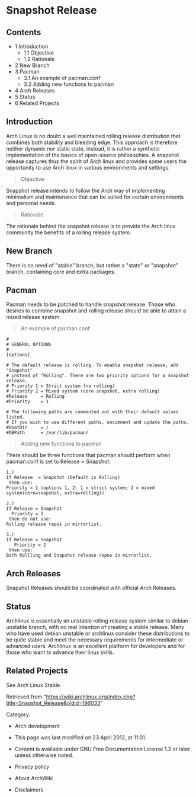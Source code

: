 Snapshot Release
================

Contents
--------

-   1 Introduction
    -   1.1 Objective
    -   1.2 Rationale
-   2 New Branch
-   3 Pacman
    -   3.1 An example of pacman.conf
    -   3.2 Adding new functions to pacman
-   4 Arch Releases
-   5 Status
-   6 Related Projects

Introduction
------------

Arch Linux is no doubt a well maintained rolling release distribution
that combines both stability and bleeding edge. This approach is
therefore neither dynamic nor static state, instead, it is rather a
synthetic implementation of the basics of open-source philosophies. A
snapshot release captures thus the spirit of Arch linux and provides
some users the opportunity to use Arch linux in various environments and
settings.

> Objective

Snapshot release intends to follow the Arch way of implementing
minimalism and maintenance that can be suited for certain environments
and personal needs.

> Rationale

The rationale behind the snapshot release is to provide the Arch linux
community the benefits of a rolling release system.

New Branch
----------

There is no need of "stable" branch, but rather a "state" or "snapshot"
branch, containing core and extra packages.

Pacman
------

Pacman needs to be patched to handle snapshot release. Those who desires
to combine snapshot and rolling release should be able to attain a mixed
release system.

> An example of pacman.conf

    #
    # GENERAL OPTIONS
    #
    [options]

    # The default release is rolling. To enable snapshot release, add "Snapshot"
    # instead of "Rolling". There are two priority options for a snapshot release.
    # Priority 1 = Strict system (no rolling)
    # Priority 2 = Mixed system (core snapshot, extra rolling)
    #Release     = Rolling
    #Priority    = 1

    # The following paths are commented out with their default values listed.
    # If you wish to use different paths, uncomment and update the paths.
    #RootDir     = /
    #DBPath      = /var/lib/pacman/

> Adding new functions to pacman

There should be three functions that pacman should perform when
pacman.conf is set to Release = Snapshot:

    1.)
    If Release  = Snapshot (Default is Rolling)
     then use:
    Priority = 1 (options 1, 2: 1 = strict system; 2 = mixed system(core=snapshot, extra=rolling))

    2.)
    If Release = Snapshot
      Priority = 1
     then do not use:
    Rolling release repos in mirrorlist.

    3.)
    If Release = Snapshot
       Priority = 2
     then use:
    Both Rollling and Snapshot release repos in mirrorlist.

Arch Releases
-------------

Snapshot Releases should be coordinated with official Arch Releases.

Status
------

Archlinux is essentially an unstable rolling release system similar to
debian unstable branch, with no real intention of creating a stable
release. Many who have used debian unstable or archlinux consider these
distributions to be quite stable and meet the necessary requirements for
intermediate or advanced users. Archlinux is an excellent platform for
developers and for those who want to advance their linux skills.

Related Projects
----------------

See Arch Linux Stable.

Retrieved from
"https://wiki.archlinux.org/index.php?title=Snapshot_Release&oldid=196033"

Category:

-   Arch development

-   This page was last modified on 23 April 2012, at 11:01.
-   Content is available under GNU Free Documentation License 1.3 or
    later unless otherwise noted.
-   Privacy policy
-   About ArchWiki
-   Disclaimers
